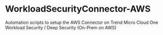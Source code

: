 # WorkloadSecurityConnector-AWS
Automation scripts to setup the AWS Connector on Trend Micro Cloud One Workload Security / Deep Security (On-Prem on AWS)
